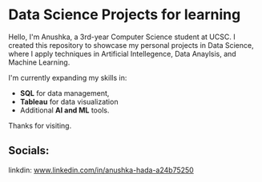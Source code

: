 # Data Science Projects for learning
Hello, 
I'm Anushka, a 3rd-year Computer Science student at UCSC. I created this repository to showcase my personal projects in Data Science, where I apply techniques in Artificial Intellegence, Data Anaylsis, and Machine Learning. 

I'm currently expanding my skills in: 
- **SQL** for data management,
- **Tableau** for data visualization
- Additional **AI and ML** tools.

Thanks for visiting. 
## Socials:
linkdin: www.linkedin.com/in/anushka-hada-a24b75250 



 

